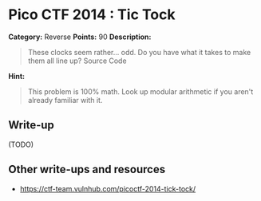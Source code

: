 # Pico CTF 2014 : Tic Tock

**Category:** Reverse
**Points:** 90
**Description:**

>These clocks seem rather... odd. Do you have what it takes to make them all line up? Source Code

**Hint:**
>This problem is 100% math. Look up modular arithmetic if you aren't already familiar with it.

## Write-up

(TODO)

## Other write-ups and resources

* <https://ctf-team.vulnhub.com/picoctf-2014-tick-tock/>
